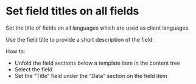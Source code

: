 # Set field titles on all fields

Set the title of fields on all languages which are used as client languages.

Use the field title to provide a short description of the field.

How to:
- Unfold the field sections below a template item in the content tree
- Select the field
- Set the “Title” field under the “Data” section on the field item
